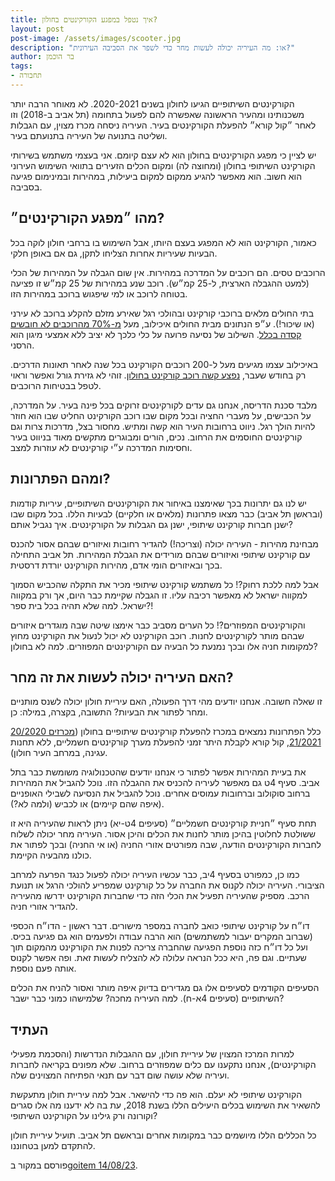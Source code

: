 ```yaml
---
title: איך נטפל במפגע הקורקינטים בחולון?
layout: post
post-image: /assets/images/scooter.jpg
description: "או: מה העיריה יכולה לעשות מחר כדי לשפר את הסביבה העירונית?"
author: בר הוכמן
tags:
- תחבורה
---
```


הקורקינטים השיתופיים הגיעו לחולון בשנים 2020-2021. לא מאוחר הרבה יותר משכנותינו ומהעיר הראשונה שאפשרה להם לפעול בתחומה (תל אביב ב-2018) וזו לאחר ״קול קורא״ להפעלת הקורקינטים בעיר. העיריה ניסחה מכרז מצוין, עם הגבלות ושליטה בתנועה של העיריה בתנועתם בעיר.

יש לציין כי מפגע הקורקינטים בחולון הוא לא עצם קיומם. אני בעצמי משתמש בשירותי הקורקינט השיתופי בחולון (ומחוצה לה) ומקום הכלים הזעירים בתוואי השימוש העירוני הוא חשוב. הוא מאפשר להגיע ממקום למקום ביעילות, במהירות ובמינימום פגיעה בסביבה.

## מהו ״מפגע הקורקינטים״?

כאמור, הקורקינט הוא לא המפגע בעצם היותו, אבל השימוש בו ברחבי חולון לוקה בכל הבעיות שעיריות אחרות הצליחו לתקן, גם אם באופן חלקי.

הרוכבים טסים. הם רוכבים על המדרכה במהירות. אין שום הגבלה על המהירות של הכלי (למעט ההגבלה הארצית, ל-25 קמ״ש). רוכב שנע במהירות של 25 קמ״ש זו פציעה בטוחה לרוכב או למי שיפגוש ברוכב במהירות הזו.

בתי החולים מלאים ברוכבי קורקינט ובהולכי רגל שאירע מזלם להקלע ברוכב לא עירני (או שיכור!). ע״פ הנתונים מבית החולים איכילוב, מעל [מ-70% מהרוכבים לא חובשים קסדה בכלל][נתונים על חבישת קסדה]. השילוב של נסיעה פרועה על כלי כלכך לא יציב ללא אמצעי מיגון הוא הרסני.

באיכילוב עצמו מגיעים מעל ל-200 רוכבים הקורקינט בכל שנה לאחר תאונות הדרכים. רק בחודש שעבר, [נפצע קשה רוכב קורקינט בחולון][פציעה קשה של רוכב]. זוהי לא גזירת גורל ואפשר וראוי לטפל בבטיחות הרוכבים.

מלבד סכנת הדריסה, אנחנו גם עדים לקורקינטים זרוקים בכל פינה בעיר. על המדרכה, על הכבישים, על מעברי החציה ובכל מקום שבו רוכב הקורקינט החליט שבו הוא חוזר להיות הולך רגל. ניווט ברחובות העיר הוא קשה ומתיש. מחסור בצל, מדרכות צרות וגם קורקינטים החוסמים את הרחוב. נכים, הורים ומבוגרים מתקשים מאוד בניווט בעיר וחסימות המדרכה ע״י קורקינטים לא עוזרות למצב.

## ומהם הפתרונות?

יש לנו גם יתרונות בכך שאימצנו באיחור את הקורקינטים השיתופיים, עיריות קודמות (ובראשן תל אביב) כבר מצאו פתרונות (מלאים או חלקיים) לבעיות הללו. בכל מקום שבו ישנן חברות קורקינט שיתופי, ישנן גם הגבלות על הקורקינטים. איך נגביל אותם?

מבחינת מהירות - העיריה יכולה (וצריכה!) להגדיר רחובות ואיזורים שבהם אסור להכנס עם קורקינט שיתופי ואיזורים שבהם מורידים את הגבלת המהירות. תל אביב התחילה בכך ובאיזורים הומי אדם, מהירות הקורקינט יורדת דרסטית.

אבל למה ללכת רחוק?! כל משתמש קורקינט שיתופי מכיר את התקלה שהכביש הסמוך למקווה ישראל לא מאפשר רכיבה עליו. זו הגבלה שקיימת כבר היום, אך ורק במקווה ישראל. למה שלא תהיה בכל בית ספר?!

והקורקינטים המפוזרים?! כל הערים מסביב כבר אימצו שיטה שבה מוגדרים איזורים שבהם מותר לקורקינטים לחנות. רוכב הקורקינט לא יכול לנעול את הקורקינט מחוץ למקומות חניה אלו ובכך נמנעת כל הבעיה עם הקורקינטים המפוזרים. למה לא בחולון?

## האם העיריה יכולה לעשות את זה מחר?

זו שאלה חשובה. אנחנו יודעים מהי דרך הפעולה, האם עיריית חולון יכולה לשנס מותניים ומחר לפתור את הבעיות? התשובה, בקצרה, במילה: כן.

כלל הפתרונות נמצאים במכרז להפעלת קורקינטים שיתופיים בחולון ([מכרזים 20/2020 21/2021][מכרז], קול קורא לקבלת היתר זמני להפעלת מערך קורקינטים חשמליים, ללא תחנות עגינה, במרחב העיר חולון).

את בעיית המהירות אפשר לפתור כי אנחנו יודעים שהטכנולוגיה משומשת כבר בתל אביב. סעיף 4ט גם מאפשר לעיריה להכניס את ההגבלה הזו. נוכל להגביל את המהירות ברחוב סוקולוב וברחובות עמוסים אחרים. נוכל להגביל את הנסיעה לשבילי האופניים (איפה שהם קיימים) או לכביש (ולמה לא?).

תחת סעיף ״חניית קורקינטים חשמליים״ (סעיפים 4ט-יא) ניתן לראות שהעיריה היא זו ששולטת לחלוטין בהיכן מותר לחנות את הכלים והיכן אסור. העיריה מחר יכולה לשלוח לחברות הקורקינטים הודעה, שבה מפורטים אזורי החניה (או אי החניה) ובכך לפתור את כולנו מהבעיה הקיימת.

כמו כן, כמפורט בסעיף 4יב, כבר עכשיו העיריה יכולה לפעול כנגד הפרעה למרחב הציבורי. העיריה יכולה לקנוס את החברה על כל קורקינט שמפריע להולכי הרגל או תנועת הרכב. מספיק שהעיריה תפעיל את הכלי הזה כדי שחברות הקורקינט ידרשו מהעיריה להגדיר אזורי חניה.

דו״ח על קורקינט שיתופי כואב לחברה במספר מישורים. דבר ראשון - הדו״ח הכספי (שברוב המקרים יעבור למשתמשים) הוא הרבה עבודה ולפעמים הוא גם פגיעה בכיס. ועל כל דו״ח כזה נוספת הפגיעה שהחברה צריכה לפנות את הקורקינט מהמקום תוך שעתיים. וגם פה, היא ככל הנראה עלולה לא להצליח לעשות זאת. ופה אפשר לקנוס אותה פעם נוספת.

הסעיפים הקודמים לסעיפים אלו גם מגדירים בדיוק איפה מותר ואסור להניח את הכלים השיתופיים (סעיפים 4א-ח). למה העיריה מחכה? שלמישהו כמוני כבר ישבר?

## העתיד

למרות המרכז המצוין של עיריית חולון, עם ההגבלות הנדרשות (והסכמת מפעילי הקורקינטים), אנחנו נתקענו עם כלים שמפוזרים ברחוב. שלא מפונים בקריאה לחברות ועיריה שלא עושה שום דבר עם תנאי הפתיחה המצוינים שלה.

הקורקינט שיתופי לא יעלם. הוא פה כדי להישאר. אבל למה עיריית חולון מתעקשת להשאיר את השימוש בכלים היעילים הללו בשנת 2018, עת בה לא ידענו מה אלו סגרים וקורונה ורק גילינו על הקורקינט השיתופי?

כל הכללים הללו מיושמים כבר במקומות אחרים ובראשם תל אביב. תועיל עיריית חולון להתקדם למען בטחוננו.

פורסם במקור ב[goitem 14/08/23][כתבת מקור].

[מכרז]: https://www.holon.muni.il/CityHall/Bids/Lists/List/CustomDispForm.aspx?ID=643
[פציעה קשה של רוכב]: https://gal-gefen.co.il/holon/%D7%A8%D7%95%D7%9B%D7%91-%D7%A7%D7%95%D7%A8%D7%A7%D7%99%D7%A0%D7%98-%D7%A0%D7%A4%D7%A6%D7%A2-%D7%A7%D7%A9%D7%94-%D7%91%D7%A8%D7%97%D7%95%D7%91-%D7%94%D7%94%D7%A1%D7%AA%D7%93%D7%A8%D7%95%D7%AA-%D7%91/
[נתונים על חבישת קסדה]: https://www.ice.co.il/research/news/article/914171
[כתבת מקור]: https://www.goitem.co.il/blog/2023/08/14/%D7%90%D7%99%D7%9A-%D7%A0%D7%98%D7%A4%D7%9C-%D7%91%D7%9E%D7%A4%D7%92%D7%A2-%D7%94%D7%A7%D7%95%D7%A8%D7%A7%D7%99%D7%A0%D7%98%D7%99%D7%9D-%D7%91%D7%97%D7%95%D7%9C%D7%95%D7%9F/